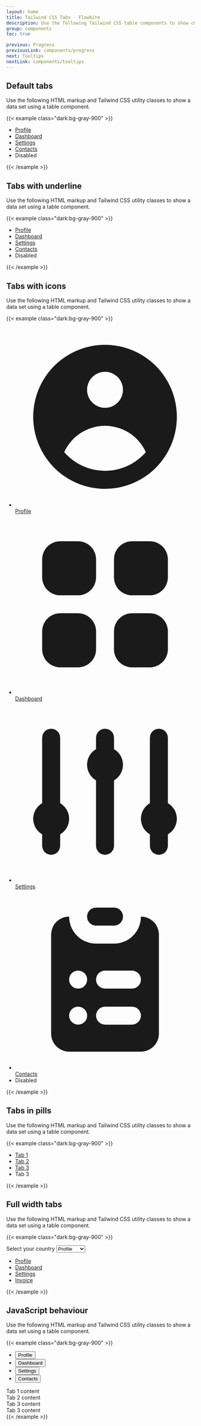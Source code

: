 ```yaml
---
layout: home
title: Tailwind CSS Tabs - Flowbite
description: Use the following Tailwind CSS table components to show complex data in an organized layout
group: components
toc: true

previous: Progress
previousLink: components/progress
next: Tooltips
nextLink: components/tooltips
---
```


## Default tabs

Use the following HTML markup and Tailwind CSS utility classes to show a data set using a table component.

{{< example class="dark:bg-gray-900" >}}
<ul class="flex flex-wrap border-b border-gray-200 dark:border-gray-700">
    <li class="mr-2">
        <a href="#" aria-current="page" class="inline-block bg-gray-100 text-blue-600 rounded-t-lg py-4 px-4 text-sm font-medium text-center active dark:bg-gray-800 dark:text-blue-500">Profile</a>
    </li>
    <li class="mr-2">
        <a href="#" class="inline-block text-gray-500 hover:text-gray-600 hover:bg-gray-50 rounded-t-lg py-4 px-4 text-sm font-medium text-center dark:text-gray-400  dark:hover:bg-gray-800 dark:hover:text-gray-300">Dashboard</a>
    </li>
    <li class="mr-2">
        <a href="#" class="inline-block text-gray-500 hover:text-gray-600 hover:bg-gray-50 rounded-t-lg py-4 px-4 text-sm font-medium text-center dark:text-gray-400 dark:hover:bg-gray-800 dark:hover:text-gray-300">Settings</a>
    </li>
    <li class="mr-2">
        <a href="#" class="inline-block text-gray-500 hover:text-gray-600 hover:bg-gray-50 rounded-t-lg py-4 px-4 text-sm font-medium text-center dark:text-gray-400  dark:hover:bg-gray-800 dark:hover:text-gray-300">Contacts</a>
    </li>
    <li>
        <a class="inline-block text-gray-400 rounded-t-lg py-4 px-4 text-sm font-medium text-center dark:text-gray-500 cursor-not-allowed">Disabled</a>
    </li>
</ul>
{{< /example >}}

## Tabs with underline

Use the following HTML markup and Tailwind CSS utility classes to show a data set using a table component.

{{< example class="dark:bg-gray-900" >}}
<div class="border-b border-gray-200 dark:border-gray-700">
    <ul class="flex flex-wrap -mb-px">
        <li class="mr-2">
            <a href="#" class="inline-block text-gray-500 hover:text-gray-600 hover:border-gray-300 rounded-t-lg py-4 px-4 text-sm font-medium text-center border-transparent border-b-2 dark:text-gray-400 dark:hover:text-gray-300">Profile</a>
        </li>
        <li class="mr-2">
            <a href="#" class="inline-block text-blue-600 rounded-t-lg border-b-2 border-blue-600 py-4 px-4 text-sm font-medium text-center active dark:text-blue-500 dark:border-blue-500" aria-current="page">Dashboard</a>
        </li>
        <li class="mr-2">
            <a href="#" class="inline-block text-gray-500 hover:text-gray-600 hover:border-gray-300 rounded-t-lg py-4 px-4 text-sm font-medium text-center border-transparent border-b-2 dark:text-gray-400 dark:hover:text-gray-300">Settings</a>
        </li>
        <li class="mr-2">
            <a href="#" class="inline-block text-gray-500 hover:text-gray-600 hover:border-gray-300 rounded-t-lg py-4 px-4 text-sm font-medium text-center border-transparent border-b-2 dark:text-gray-400 dark:hover:text-gray-300">Contacts</a>
        </li>
        <li>
            <a class="inline-block text-gray-400 rounded-t-lg py-4 px-4 text-sm font-medium text-center dark:text-gray-500 cursor-not-allowed">Disabled</a>
        </li>
    </ul>
</div>
{{< /example >}}

## Tabs with icons

Use the following HTML markup and Tailwind CSS utility classes to show a data set using a table component.

{{< example class="dark:bg-gray-900" >}}
<div class="border-b border-gray-200 dark:border-gray-700">
    <ul class="flex flex-wrap -mb-px">
        <li class="mr-2">
            <a href="#" class="inline-flex text-gray-500 hover:text-gray-600 hover:border-gray-300 rounded-t-lg py-4 px-4 text-sm font-medium text-center border-transparent border-b-2 dark:text-gray-400 dark:hover:text-gray-300 group">
                <svg class="w-5 h-5 mr-2 text-gray-400 group-hover:text-gray-500 dark:text-gray-500 dark:group-hover:text-gray-300" fill="currentColor" viewBox="0 0 20 20" xmlns="http://www.w3.org/2000/svg"><path fill-rule="evenodd" d="M18 10a8 8 0 11-16 0 8 8 0 0116 0zm-6-3a2 2 0 11-4 0 2 2 0 014 0zm-2 4a5 5 0 00-4.546 2.916A5.986 5.986 0 0010 16a5.986 5.986 0 004.546-2.084A5 5 0 0010 11z" clip-rule="evenodd"></path></svg>Profile
            </a>
        </li>
        <li class="mr-2">
            <a href="#" class="inline-flex text-blue-600 rounded-t-lg border-b-2 border-blue-600 py-4 px-4 text-sm font-medium text-center active dark:text-blue-500 dark:border-blue-500 group" aria-current="page">
                <svg class="w-5 h-5 mr-2 text-blue-600 dark:text-blue-500" fill="currentColor" viewBox="0 0 20 20" xmlns="http://www.w3.org/2000/svg"><path d="M5 3a2 2 0 00-2 2v2a2 2 0 002 2h2a2 2 0 002-2V5a2 2 0 00-2-2H5zM5 11a2 2 0 00-2 2v2a2 2 0 002 2h2a2 2 0 002-2v-2a2 2 0 00-2-2H5zM11 5a2 2 0 012-2h2a2 2 0 012 2v2a2 2 0 01-2 2h-2a2 2 0 01-2-2V5zM11 13a2 2 0 012-2h2a2 2 0 012 2v2a2 2 0 01-2 2h-2a2 2 0 01-2-2v-2z"></path></svg>Dashboard
            </a>
        </li>
        <li class="mr-2">
            <a href="#" class="inline-flex text-gray-500 hover:text-gray-600 hover:border-gray-300 rounded-t-lg py-4 px-4 text-sm font-medium text-center border-transparent border-b-2 dark:text-gray-400 dark:hover:text-gray-300 group">
                <svg class="w-5 h-5 mr-2 text-gray-400 group-hover:text-gray-500 dark:text-gray-500 dark:group-hover:text-gray-300" fill="currentColor" viewBox="0 0 20 20" xmlns="http://www.w3.org/2000/svg"><path d="M5 4a1 1 0 00-2 0v7.268a2 2 0 000 3.464V16a1 1 0 102 0v-1.268a2 2 0 000-3.464V4zM11 4a1 1 0 10-2 0v1.268a2 2 0 000 3.464V16a1 1 0 102 0V8.732a2 2 0 000-3.464V4zM16 3a1 1 0 011 1v7.268a2 2 0 010 3.464V16a1 1 0 11-2 0v-1.268a2 2 0 010-3.464V4a1 1 0 011-1z"></path></svg>Settings
            </a>
        </li>
        <li class="mr-2">
            <a href="#" class="inline-flex text-gray-500 hover:text-gray-600 hover:border-gray-300 rounded-t-lg py-4 px-4 text-sm font-medium text-center border-transparent border-b-2 dark:text-gray-400 dark:hover:text-gray-300 group">
                <svg class="w-5 h-5 mr-2 text-gray-400 group-hover:text-gray-500 dark:text-gray-500 dark:group-hover:text-gray-300" fill="currentColor" viewBox="0 0 20 20" xmlns="http://www.w3.org/2000/svg"><path d="M9 2a1 1 0 000 2h2a1 1 0 100-2H9z"></path><path fill-rule="evenodd" d="M4 5a2 2 0 012-2 3 3 0 003 3h2a3 3 0 003-3 2 2 0 012 2v11a2 2 0 01-2 2H6a2 2 0 01-2-2V5zm3 4a1 1 0 000 2h.01a1 1 0 100-2H7zm3 0a1 1 0 000 2h3a1 1 0 100-2h-3zm-3 4a1 1 0 100 2h.01a1 1 0 100-2H7zm3 0a1 1 0 100 2h3a1 1 0 100-2h-3z" clip-rule="evenodd"></path></svg>Contacts
            </a>
        </li>
        <li>
            <a class="inline-block text-gray-400 rounded-t-lg py-4 px-4 text-sm font-medium text-center dark:text-gray-500 cursor-not-allowed">Disabled</a>
        </li>
    </ul>
</div>
{{< /example >}}

## Tabs in pills

Use the following HTML markup and Tailwind CSS utility classes to show a data set using a table component.

{{< example class="dark:bg-gray-900" >}}
<ul class="flex flex-wrap">
    <li class="mr-2">
        <a href="#" class="inline-block bg-blue-600 text-white rounded-lg py-3 px-4 text-sm font-medium text-center active" aria-current="page">Tab 1</a>
    </li>
    <li class="mr-2">
        <a href="#"  class="inline-block text-gray-500 hover:text-gray-900 hover:bg-gray-100 rounded-lg py-3 px-4 text-sm font-medium text-center dark:text-gray-400 dark:hover:bg-gray-800 dark:hover:text-white">Tab 2</a>
    </li>
    <li class="mr-2">
        <a href="#" class="inline-block text-gray-500 hover:text-gray-900 hover:bg-gray-100 rounded-lg py-3 px-4 text-sm font-medium text-center  dark:text-gray-400 dark:hover:bg-gray-800 dark:hover:text-white">Tab 3</a>
    </li>
    <li>
        <a class="inline-block text-gray-400 py-3 px-4 text-sm font-medium text-center dark:text-gray-500 cursor-not-allowed">Tab 3</a>
    </li>
</ul>
{{< /example >}}

## Full width tabs

Use the following HTML markup and Tailwind CSS utility classes to show a data set using a table component.

{{< example class="dark:bg-gray-900" >}}
<div class="sm:hidden">
    <label for="tabs" class="sr-only">Select your country</label>
    <select id="tabs" class="bg-gray-50 border border-gray-300 text-gray-900 sm:text-sm rounded-lg focus:ring-blue-500 focus:border-blue-500 block w-full p-2.5 dark:bg-gray-700 dark:border-gray-600 dark:placeholder-gray-400 dark:text-white dark:focus:ring-blue-500 dark:focus:border-blue-500">
        <option>Profile</option>
        <option>Canada</option>
        <option>France</option>
        <option>Germany</option>
    </select>
</div>
<ul class="hidden sm:flex rounded-lg shadow flex divide-x divide-gray-200 dark:divide-gray-700">
    <li class="w-full">
        <a href="#" class="w-full inline-block bg-gray-50 text-gray-900 rounded-l-lg py-4 px-4 text-sm font-medium text-center hover:bg-gray-50 focus:ring-2 focus:ring-blue-300 relative focus:z-20 active dark:bg-gray-700 dark:text-white">Profile</a>
    </li>
    <li class="w-full">
        <a href="#" class="w-full inline-block bg-white text-gray-500 hover:text-gray-700 py-4 px-4 text-sm font-medium text-center hover:bg-gray-50 focus:ring-2 focus:ring-blue-300 relative focus:z-20 dark:text-gray-400 dark:hover:text-white dark:bg-gray-800  dark:hover:bg-gray-700 dark:text-white">Dashboard</a>
    </li>
    <li class="w-full">
        <a href="#" class="w-full inline-block bg-white text-gray-500 hover:text-gray-700 py-4 px-4 text-sm font-medium text-center hover:bg-gray-50 focus:ring-2 focus:ring-blue-300 relative focus:z-20 dark:text-gray-400 dark:hover:text-white dark:bg-gray-800 dark:hover:bg-gray-700 dark:text-white">Settings</a>
    </li>
    <li class="w-full">
        <a href="#" class="w-full inline-block bg-white text-gray-500 hover:text-gray-700 rounded-r-lg py-4 px-4 text-sm font-medium text-center hover:bg-gray-50 focus:ring-2 focus:ring-blue-300 relative focus:z-20 dark:text-gray-400 dark:hover:text-white dark:bg-gray-800 dark:hover:bg-gray-700 dark:text-white">Invoice</a>
    </li>
</ul>
{{< /example >}}

## JavaScript behaviour

Use the following HTML markup and Tailwind CSS utility classes to show a data set using a table component.

{{< example class="dark:bg-gray-900" >}}
<div class="border-b border-gray-200 dark:border-gray-700">
    <ul class="flex flex-wrap space-x-2 -mb-px" id="myTab" role="tablist">
        <li role="presentation">
            <button class="text-gray-500 hover:text-blue-600 rounded-t-lg py-4 px-4 text-sm font-medium text-center border-transparent border-b-2 dark:text-gray-400 dark:hover:text-blue-500" id="example-tab-1" data-bs-toggle="tab" data-bs-target="#tab-1" type="button" role="tab" aria-controls="tab-1" aria-selected="true">Profile</button>
        </li>
        <li role="presentation">
            <button class="text-blue-600 rounded-t-lg border-b-2 border-blue-600 py-4 px-4 text-sm font-medium text-center active dark:text-blue-500 dark:border-blue-500" id="example-tab-2" data-bs-toggle="tab" data-bs-target="#tab-2" type="button" role="tab" aria-controls="tab-2" aria-selected="false">Dashboard</button>
        </li>
        <li role="presentation">
            <button class="text-gray-500 hover:text-blue-600 rounded-t-lg py-4 px-4 text-sm font-medium text-center border-transparent border-b-2 dark:text-gray-400 dark:hover:text-blue-500" id="example-tab-3" data-bs-toggle="tab" data-bs-target="#tab-3" type="button" role="tab" aria-controls="tab-3" aria-selected="false">Settings</button>
        </li>
        <li role="presentation">
            <button class="text-gray-500 hover:text-blue-600 rounded-t-lg py-4 px-4 text-sm font-medium text-center border-transparent border-b-2 dark:text-gray-400 dark:hover:text-blue-500" id="example-tab-4" data-bs-toggle="tab" data-bs-target="#tab-4" type="button" role="tab" aria-controls="tab-4" aria-selected="false">Contacts</button>
        </li>
    </ul>
</div>
<div id="myTabContent">
    <div class="text-gray-500 bg-gray-50 p-4 rounded-lg active dark:bg-gray-800 dark:text-gray-400" id="tab-1" role="tabpanel" aria-labelledby="tab-1-tab">Tab 1 content</div>
    <div class="text-gray-500 bg-gray-50 p-4 rounded-lg hidden dark:bg-gray-800 dark:text-gray-400" id="tab-2" role="tabpanel" aria-labelledby="tab-2-tab">Tab 2 content</div>
    <div class="text-gray-500 bg-gray-50 p-4 rounded-lg hidden dark:bg-gray-800 dark:text-gray-400" id="tab-3" role="tabpanel" aria-labelledby="tab-3-tab">Tab 3 content</div>
    <div class="text-gray-500 bg-gray-50 p-4 rounded-lg hidden dark:bg-gray-800 dark:text-gray-400" id="tab-4" role="tabpanel" aria-labelledby="tab-4-tab">Tab 3 content</div>
</div>
{{< /example >}}